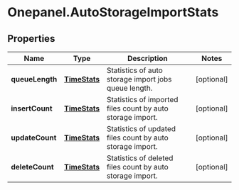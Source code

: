 # Onepanel.AutoStorageImportStats

## Properties
Name | Type | Description | Notes
------------ | ------------- | ------------- | -------------
**queueLength** | [**TimeStats**](TimeStats.md) | Statistics of auto storage import jobs queue length. | [optional] 
**insertCount** | [**TimeStats**](TimeStats.md) | Statistics of imported files count by auto storage import. | [optional] 
**updateCount** | [**TimeStats**](TimeStats.md) | Statistics of updated files count by auto storage import. | [optional] 
**deleteCount** | [**TimeStats**](TimeStats.md) | Statistics of deleted files count by auto storage import. | [optional] 


